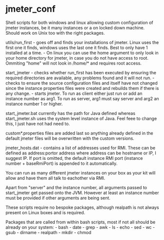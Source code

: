 # jmeter_conf
Shell scripts for both windows and linux allowing custom configuration of jmeter instances, be it many instances or a on locked down machine. Should work on Unix too with the right packages.

utils/run_first - goes off and finds your installations of jmeter. Linux uses the first one it finds, windows uses the last one it finds. Best to only have 1 installed at a time.
               - On linux you can use the home argument to only look in your home directory for jmeter, in case you do not have access to root. Ommiting "home" will not look in /home/* and requires root access.

start_jmeter - checks whether run_first has been executed by ensuring the required directories are available, any problems found and it will not run.
             - checks to ensure the source configuration files and itself have not changed since the instance properties files were created and rebuilds them if there is any change.
             - starts jmeter. To run as client either just run or add an instance number as arg1. To run as server, arg1 must say server and arg2 an instance number 1 or higher.

start_jmeter.bat currently has the path for Java defined whereas start_jmeter.sh uses the system level instance of Java. Feel feee to change this, I just have not had need to.

custom*.properties files are added last so anything already defined in the default jmeter files will be overwritten with the custom versions.

jmeter_hosts.dat - contains a list of addresses used for RMI. These can be defined as address:portor address where address can be hostname or IP, I suggest IP. If port is omitted, the default instance RMI port (instance number + baseRmiPort) is appended to it automatically.

You can run as many different jmeter instances on your box as your kit will allow and have them all talk to eachother via RMI.

Apart from "server" and the instance number, all arguments passed to start_jmeter get passed onto the JVM. However at least an instance number must be provided if other arguments are being sent.

These scripts require no bespoke packages, although realpath is not always present on Linux boxes and is required.

Packages that are called from within bash scripts, most if not all should be already on your system:
    - bash
    - date
    - grep
    - awk
    - ls
    - echo
    - sed
    - wc
    - gsub
    - dirname
    - realpath
    - mkdir
    - chmod
